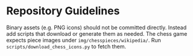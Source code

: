 # Repository Guidelines

Binary assets (e.g. PNG icons) should not be committed directly. Instead add scripts that download or generate them as needed. The chess game expects piece images under `img/chesspieces/wikipedia/`. Run `scripts/download_chess_icons.py` to fetch them.
